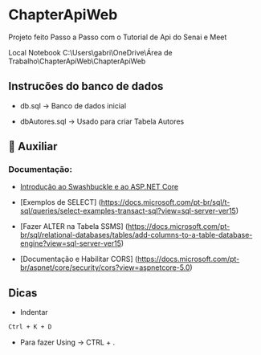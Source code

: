 # ChapterApiWeb

Projeto feito Passo a Passo com o Tutorial de Api do Senai e Meet

Local Notebook C:\Users\gabri\OneDrive\Área de Trabalho\ChapterApiWeb\ChapterApiWeb


## Instrucões do banco de dados

* db.sql -> Banco de dados inicial 

* dbAutores.sql -> Usado para criar Tabela Autores



## 📄  Auxiliar

### Documentação:

* [Introdução ao Swashbuckle e ao ASP.NET Core](https://docs.microsoft.com/pt-br/aspnet/core/tutorials/getting-started-with-swashbuckle?view=aspnetcore-6.0&tabs=visual-studio)

* [Exemplos de SELECT] (https://docs.microsoft.com/pt-br/sql/t-sql/queries/select-examples-transact-sql?view=sql-server-ver15) 
 
* [Fazer ALTER na Tabela SSMS] (https://docs.microsoft.com/pt-br/sql/relational-databases/tables/add-columns-to-a-table-database-engine?view=sql-server-ver15)

* [Documentação e Habilitar CORS] (https://docs.microsoft.com/pt-br/aspnet/core/security/cors?view=aspnetcore-5.0)



## Dicas

* Indentar
```sh
Ctrl + K + D
```

* Para fazer Using -> CTRL + . 
